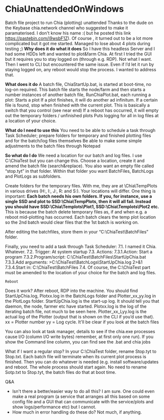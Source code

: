 # ChiaUnattendedOnWindows
Batch file project to run Chia (plotting) unattended
Thanks to the dude on the Keybase chia.network channel who suggested to make it paramaterised. I don't know his name :( but he posted this link https://pastebin.com/i9wsbF1Z). Of course , it turned out to be a lot more complicated but it got me started. Managed to lose about 4 plots during testing ;)
**Why does it do what it does**
So I have this headless Server and I had some HDDs left and wanted to plot&farm Chia. At first I tried the GUI but it requires you to stay logged on (through e.g. RDP). Not what I want. Then I went to CLI but encountered the same issue. Even if I’d let it run by staying logged on, any reboot would stop the process.
I wanted to address that.

**What does it do**
A batch file, ChiaStartUp.bat, is started at boot-time, no log-on required. This batch file starts the node/farm and then starts a number instances of another batch file, RunChiaPlot.bat, each running a plot:
    Starts a plot
    If a plot finishes, it will do another ad infinitum.
    If a certain file is found, stop when finished with the current plot. This is basically a switch that you control (see near end)
    If a reboot has occurred, it will empty out the temporary folders / unfinished plots
    Puts logging for all in log files at a location of your choice.

**What do I need to use this**
You need to be able to schedule a task through Task Scheduler;
prepare folders for temporary and finished plotting files and for the batch/log files themselves
Be able to make some simple adjustments to the batch files through Notepad

**So what do I do**
We need a location for our batch and log files. I use C:\ChiaTest but you can change this. Choose a location, create it and amend the batch file (search&replace). You also want an empty file called “stop.tyt” in that folder. Within that folder you want BatchFiles, BatchLogs and PlotLogs as subfolders.
    
Create folders for the temporary files. With me, they are at \Chia\TempPlots in various drives (H:, I:, J:, R: and S:). Your locations will differ. One thing is important: **Each batch needs his own folders. If you, for instance, use a single SSD and plot to SSD:\Chia\TempPlots, then it will all fail. Instead you should have SSD:\Chia\Templots\Plot1, SSD:\Chia\Templots\Plot2 etc.** This is because the batch delete temporary files as, if and when e.g. a reboot mid-plotting has occurred. Each batch clears the temp plot location so the 2nd batch would clear files that the 1st batch is working on.

After editing the batchfiles, store them in your “C:\ChiaTest\BatchFiles” folder. 

Finally, you need to add a task through Task Scheduler:
    7.1. I named it Chia. Whatever.
    7.2. Trigger: At system startup
    7.3. Actions:
    7.3.1.Action: Start a program
    7.3.2.Program/script: C:\ChiaTest\BatchFiles\StartUpChia.bat
    7.3.3.Add arguments: >C:\ChiaTest\BatchLogs\StartUpChia.log 2>&1
    7.3.4.Start in: C:\ChiaTest\BatchFiles
    7.4. Of course, the C:\ChiaTest part must be amended to the location of your choice for the batch and log files.

    Reboot

Does it work?
After reboot, RDP into the machine. You should find StartUpChia.log, Plotxx.log in the BatchLogs folder and Plotter_xx_yy.log in the PlotLogs folder.
StartUpChia.log is the start-up log. It should tell you that daemon, the node, farmer etc have started.
Plotxx.log is the log of the iterating batch file, not much to be seen here.
Plotter_xx_Lyy.log is the actual log of the Plotter (output that is shown on the CLI if you’d use that).
xx = Plotter number
yy = Log cycle. It'll be clear if you look at the batch files

You can also look at task manager, details to see if the chia.exe processes cause I/O (column I/O write bytes) remember, at first only one run). If you show the Command line column, you can find see the .bat and chia jobs

What if I want a regular stop?
In your C:\ChiaTest folder, rename Stop.tyt to Stop.txt. Each batch file will terminate when its current plot process is finished. Then you can do whatever is needed (e.g. install software/updates and reboot. The whole process should start again. No need to rename Sotp.txt to Stop.tyt, the batch files do that at boot time.

Q&A
- Isn't there a better/easier way to do all this? I am sure. One could even make a real program (a service that arranges all this based on some config file and a GUI that can communicate with the service/plots and show logs/performance etc) but I cannot.
- How much in error handling do these do? Not much, if anything.
